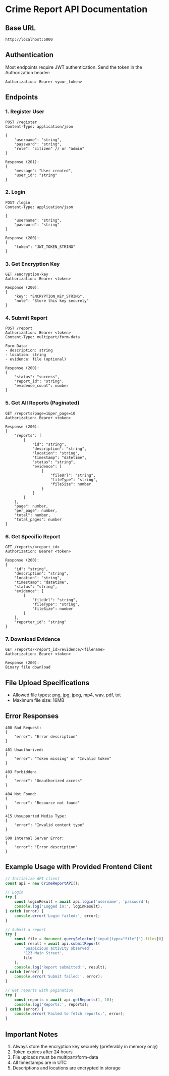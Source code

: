 # Crime Report API Documentation

## Base URL
```
http://localhost:5000
```

## Authentication
Most endpoints require JWT authentication. Send the token in the Authorization header:
```
Authorization: Bearer <your_token>
```

## Endpoints

### 1. Register User
```http
POST /register
Content-Type: application/json

{
    "username": "string",
    "password": "string",
    "role": "citizen" // or "admin"
}

Response (201):
{
    "message": "User created",
    "user_id": "string"
}
```

### 2. Login
```http
POST /login
Content-Type: application/json

{
    "username": "string",
    "password": "string"
}

Response (200):
{
    "token": "JWT_TOKEN_STRING"
}
```

### 3. Get Encryption Key
```http
GET /encryption-key
Authorization: Bearer <token>

Response (200):
{
    "key": "ENCRYPTION_KEY_STRING",
    "note": "Store this key securely"
}
```

### 4. Submit Report
```http
POST /report
Authorization: Bearer <token>
Content-Type: multipart/form-data

Form Data:
- description: string
- location: string
- evidence: file (optional)

Response (200):
{
    "status": "success",
    "report_id": "string",
    "evidence_count": number
}
```

### 5. Get All Reports (Paginated)
```http
GET /reports?page=1&per_page=10
Authorization: Bearer <token>

Response (200):
{
    "reports": [
        {
            "id": "string",
            "description": "string",
            "location": "string",
            "timestamp": "datetime",
            "status": "string",
            "evidence": [
                {
                    "fileUrl": "string",
                    "fileType": "string",
                    "fileSize": number
                }
            ]
        }
    ],
    "page": number,
    "per_page": number,
    "total": number,
    "total_pages": number
}
```

### 6. Get Specific Report
```http
GET /reports/<report_id>
Authorization: Bearer <token>

Response (200):
{
    "id": "string",
    "description": "string",
    "location": "string",
    "timestamp": "datetime",
    "status": "string",
    "evidence": [
        {
            "fileUrl": "string",
            "fileType": "string",
            "fileSize": number
        }
    ],
    "reporter_id": "string"
}
```

### 7. Download Evidence
```http
GET /reports/<report_id>/evidence/<filename>
Authorization: Bearer <token>

Response (200):
Binary file download
```

## File Upload Specifications
- Allowed file types: png, jpg, jpeg, mp4, wav, pdf, txt
- Maximum file size: 16MB

## Error Responses
```http
400 Bad Request:
{
    "error": "Error description"
}

401 Unauthorized:
{
    "error": "Token missing" or "Invalid token"
}

403 Forbidden:
{
    "error": "Unauthorized access"
}

404 Not Found:
{
    "error": "Resource not found"
}

415 Unsupported Media Type:
{
    "error": "Invalid content type"
}

500 Internal Server Error:
{
    "error": "Error description"
}
```

## Example Usage with Provided Frontend Client

```javascript
// Initialize API client
const api = new CrimeReportAPI();

// Login
try {
    const loginResult = await api.login('username', 'password');
    console.log('Logged in:', loginResult);
} catch (error) {
    console.error('Login failed:', error);
}

// Submit a report
try {
    const file = document.querySelector('input[type="file"]').files[0];
    const result = await api.submitReport(
        'Suspicious activity observed',
        '123 Main Street',
        file
    );
    console.log('Report submitted:', result);
} catch (error) {
    console.error('Submit failed:', error);
}

// Get reports with pagination
try {
    const reports = await api.getReports(1, 10);
    console.log('Reports:', reports);
} catch (error) {
    console.error('Failed to fetch reports:', error);
}
```

## Important Notes
1. Always store the encryption key securely (preferably in memory only)
2. Token expires after 24 hours
3. File uploads must be multipart/form-data
4. All timestamps are in UTC
5. Descriptions and locations are encrypted in storage
